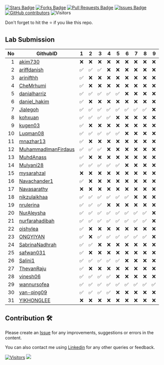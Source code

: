 <a href="https://github.com/drshahizan/software-engineering/stargazers"><img src="https://img.shields.io/github/stars/drshahizan/software-engineering" alt="Stars Badge"/></a>
<a href="https://github.com/drshahizan/software-engineering/network/members"><img src="https://img.shields.io/github/forks/drshahizan/software-engineering" alt="Forks Badge"/></a>
<a href="https://github.com/drshahizan/software-engineering/pulls"><img src="https://img.shields.io/github/issues-pr/drshahizan/software-engineering" alt="Pull Requests Badge"/></a>
<a href="https://github.com/drshahizan/software-engineering/issues"><img src="https://img.shields.io/github/issues/drshahizan/software-engineering" alt="Issues Badge"/></a>
<a href="https://github.com/drshahizan/software-engineering/graphs/contributors"><img alt="GitHub contributors" src="https://img.shields.io/github/contributors/drshahizan/software-engineering?color=2b9348"></a>
![Visitors](https://api.visitorbadge.io/api/visitors?path=https%3A%2F%2Fgithub.com%2Fdrshahizan%2Fsoftware-engineering&labelColor=%23d9e3f0&countColor=%23697689&style=flat)


Don't forget to hit the :star: if you like this repo.

## Lab Submission


| No | GithubID | 1 | 2 | 3 | 4 | 5 | 6 | 7 | 8 | 9 | 10 |
| -----: | ----- | :------: | :------: | ------:|------:|------:| ------:|------:|------:|------:| ------:|
| 1 | [akim730](https://github.com/akim730) |:x:|:x:|:x:|:x:|:x:|:x:|:x:|:x:|:x:|
| 2 | [ariffdanish](https://github.com/ariffdanish) |:white_check_mark:|:white_check_mark:|:white_check_mark:|:x:|:x:|:x:|:x:|:x:|:x:|
| 3 | [arinifthh](https://github.com/arinifthh) |:white_check_mark:|:x:|:x:|:x:|:x:|:x:|:x:|:x:|:x:|
| 4 | [CheMrhumi](https://github.com/CheMrhumi) |:white_check_mark:|:x:|:x:|:x:|:x:|:x:|:x:|:x:|:x:|
| 5 | [danialharriz](https://github.com/danialharriz)  |:white_check_mark:|:white_check_mark:|:white_check_mark:|:white_check_mark:|:white_check_mark:|:x:|:x:|:x:|:x:|
| 6 | [daniel_hakim](https://github.com/daniel_hakim)  |:white_check_mark:|:x:|:x:|:x:|:x:|:x:|:x:|:x:|:x:|
| 7 | [Jialegoh](https://github.com/Jialegoh)  |:white_check_mark:|:white_check_mark:|:white_check_mark:|:white_check_mark:|:white_check_mark:|:white_check_mark:|:white_check_mark:|:white_check_mark:|:x:|
| 8 | [kohxuan](https://github.com/kohxuan)  |:white_check_mark:|:white_check_mark:|:white_check_mark:|:white_check_mark:|:x:|:x:|:x:|:x:|:x:|
| 9 | [kugen03](https://github.com/kugen03)  |:white_check_mark:|:x:|:x:|:x:|:x:|:x:|:x:|:x:|:x:|
| 10 | [Luqman08](https://github.com/Luqman08)  |:white_check_mark:|:white_check_mark:|:white_check_mark:|:white_check_mark:|:white_check_mark:|:x:|:x:|:x:|:x:|
| 11 | [mnazhar13](https://github.com/mnazhar13)  |:white_check_mark:|:x:|:x:|:x:|:x:|:x:|:x:|:x:|:x:|
| 12 | [MuhammadImanFirdaus](https://github.com/MuhammadImanFirdaus)  |:white_check_mark:|:white_check_mark:|:white_check_mark:|:x:|:x:|:x:|:x:|:x:|:x:|
| 13 | [MuhdAnass](https://github.com/MuhdAnass)  |:white_check_mark:|:x:|:x:|:x:|:x:|:x:|:x:|:x:|:x:|
| 14 | [Mulyani28](https://github.com/Mulyani28)  |:white_check_mark:|:white_check_mark:|:white_check_mark:|:white_check_mark:|:white_check_mark:|:x:|:x:|:x:|:x:|
| 15 | [mysarahzal](https://github.com/mysarahzal)  |:x:|:x:|:x:|:x:|:x:|:x:|:x:|:x:|:x:|
| 16 | [Navachander1](https://github.com/Navachander1) |:white_check_mark:|:x:|:x:|:x:|:x:|:x:|:x:|:x:|:x:|
| 17 | [Navasarathy](https://github.com/Navasarathy)  |:x:|:x:|:x:|:x:|:x:|:x:|:x:|:x:|:x:|
| 18 | [nikzulaikhaa](https://github.com/nikzulaikhaa)  |:white_check_mark:|:white_check_mark:|:white_check_mark:|:white_check_mark:|:white_check_mark:|:white_check_mark:|:x:|:x:|:x:|
| 19 | [nrulerina](https://github.com/nrulerina)  |:white_check_mark:|:white_check_mark:|:white_check_mark:|:x:|:x:|:x:|:x:|:x:|:x:|
| 20 | [NurAleysha](https://github.com/NurAleysha)  |:white_check_mark:|:white_check_mark:|:white_check_mark:|:white_check_mark:|:white_check_mark:|:white_check_mark:|:white_check_mark:|:white_check_mark:|:x:|
| 21 | [nurfarahadibah](https://github.com/nurfarahadibah)  |:white_check_mark:|:white_check_mark:|:white_check_mark:|:white_check_mark:|:white_check_mark:|:white_check_mark:|:white_check_mark:|:white_check_mark:|:x:|
| 22 | [oishylea](https://github.com/oishylea)  | :white_check_mark:|:x:|:x:|:x:|:x:|:x:|:x:|:x:|:x:|
| 23 | [ONGYIYAN](https://github.com/ONGYIYAN)  |:white_check_mark:|:x:|:white_check_mark:|:white_check_mark:|:white_check_mark:|:white_check_mark:|:white_check_mark:|:white_check_mark:|:x:|
| 24 | [SabrinaNadhrah](https://github.com/SabrinaNadhrah)  |:white_check_mark:|:white_check_mark:|:x:|:x:|:x:|:x:|:x:|:x:|:x:|
| 25 | [safwan031](https://github.com/safwan031)  |:white_check_mark:|:x:|:x:|:x:|:x:|:x:|:x:|:x:|:x:|
| 26 | [Salini1](https://github.com/Salini1)  |:white_check_mark:|:white_check_mark:|:white_check_mark:|:white_check_mark:|:white_check_mark:|:x:|:x:|:x:|:x:|
| 27 | [ThevanRaju](https://github.com/ThevanRaju)  |:white_check_mark:|:x:|:x:|:x:|:x:|:x:|:x:|:x:|:x:|
| 28 | [vinesh06](https://github.com/vinesh06)  |:white_check_mark:|:white_check_mark:|:white_check_mark:|:white_check_mark:|:x:|:x:|:x:|:x:|:x:|
| 29 | [wannursofea](https://github.com/wannursofea)  |:white_check_mark:|:white_check_mark:|:white_check_mark:|:white_check_mark:|:white_check_mark:|:white_check_mark:|:white_check_mark:|:white_check_mark:|:white_check_mark:|
| 30 | [yan-qing09](https://github.com/yan-qing09)  |:white_check_mark:|:white_check_mark:|:white_check_mark:|:white_check_mark:|:x:|:x:|:x:|:x:|:x:|
| 31 | [YIKHONGLEE](https://github.com/YIKHONGLEE)  |:x:|:x:|:x:|:x:|:x:|:x:|:x:|:x:|:x:|



## Contribution 🛠️
Please create an [Issue](https://github.com/drshahizan/software-engineering/issues) for any improvements, suggestions or errors in the content.

You can also contact me using [Linkedin](https://www.linkedin.com/in/drshahizan/) for any other queries or feedback.

[![Visitors](https://api.visitorbadge.io/api/visitors?path=https%3A%2F%2Fgithub.com%2Fdrshahizan&labelColor=%23697689&countColor=%23555555&style=plastic)](https://visitorbadge.io/status?path=https%3A%2F%2Fgithub.com%2Fdrshahizan)
![](https://hit.yhype.me/github/profile?user_id=81284918)

